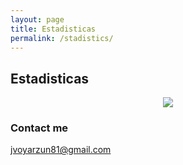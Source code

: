 ```yaml
---
layout: page
title: Estadisticas
permalink: /stadistics/
---
```



## Estadisticas

<div align='center'>

![](https://github-profile-trophy.vercel.app/?username=sloty00&theme=transparent&no-frame=false&no-bg=true&margin-w=4)

</div>

### Contact me

[jvoyarzun81@gmail.com](mailto:jvoyarzun81@gmail.com)
